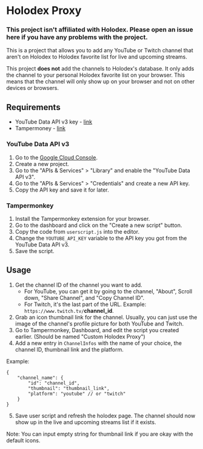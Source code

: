 # Holodex Proxy

### This project isn't affiliated with Holodex. Please open an issue here if you have any problems with the project.

This is a project that allows you to add any YouTube or Twitch channel that aren't on Holodex to Holodex favorite list for live and upcoming streams. 

This project **does not** add the channels to Holodex's database. It only adds the channel to your personal Holodex favorite list on your browser. This means that the channel will only show up on your browser and not on other devices or browsers.

## Requirements
- YouTube Data API v3 key - [link](https://console.developers.google.com/)
- Tampermoney - [link](https://www.tampermonkey.net/)

### YouTube Data API v3
1. Go to the [Google Cloud Console](https://console.developers.google.com/).
2. Create a new project.
3. Go to the "APIs & Services" > "Library" and enable the "YouTube Data API v3".
4. Go to the "APIs & Services" > "Credentials" and create a new API key.
5. Copy the API key and save it for later.

### Tampermonkey
1. Install the Tampermonkey extension for your browser.
2. Go to the dashboard and click on the "Create a new script" button.
3. Copy the code from `userscript.js` into the editor.
4. Change the `YOUTUBE_API_KEY` variable to the API key you got from the YouTube Data API v3.
5. Save the script.

## Usage
1. Get the channel ID of the channel you want to add.
    - For YouTube, you can get it by going to the channel, "About", Scroll down, "Share Channel", and "Copy Channel ID".
    - For Twitch, it's the last part of the URL. Example: `https://www.twitch.tv/`**channel_id**.
2. Grab an icon thumbnail link for the channel. Usually, you can just use the image of the channel's profile picture for both YouTube and Twitch.
3. Go to Tampermonkey, Dashboard, and edit the script you created earlier. (Should be named "Custom Holodex Proxy")
4. Add a new entry in `ChannelInfos` with the name of your choice, the channel ID, thumbnail link and the platform. 

Example: 
```
{
    "channel_name": {
        "id": "channel_id",
        "thumbnail": "thumbnail_link",
        "platform": "youtube" // or "twitch"
    }
}
```
5. Save user script and refresh the holodex page. The channel should now show up in the live and upcoming streams list if it exists.

Note: You can input empty string for thumbnail link if you are okay with the default icons.
